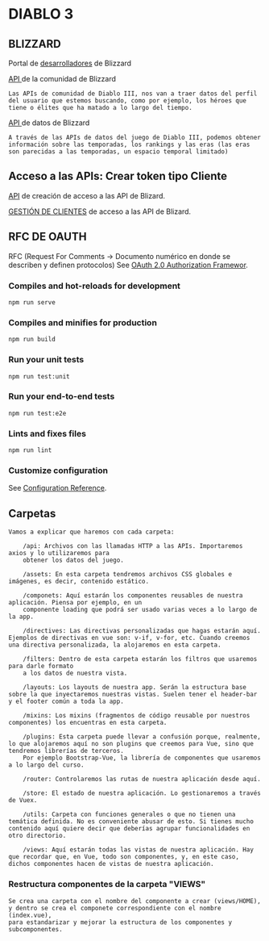 # DIABLO 3

## BLIZZARD
Portal de [desarrolladores](https://develop.battle.net/) de Blizzard

[API ](https://develop.battle.net/documentation/diablo-3/community-apis) de la comunidad de Blizzard
```
Las APIs de comunidad de Diablo III, nos van a traer datos del perfil del usuario que estemos buscando, como por ejemplo, los héroes que tiene o élites que ha matado a lo largo del tiempo.
```

[API ](https://develop.battle.net/documentation/diablo-3/game-data-apis) de datos de Blizzard
```
A través de las APIs de datos del juego de Diablo III, podemos obtener información sobre las temporadas, los rankings y las eras (las eras son parecidas a las temporadas, un espacio temporal limitado)
```

## Acceso a las APIs: Crear token tipo Cliente
[API](https://develop.battle.net/access/clients/create) de creación de acceso a las API de Blizard.


[GESTIÓN DE CLIENTES](https://develop.battle.net/access/clients) de acceso a las API de Blizard.

## RFC DE OAUTH
RFC (Request For Comments -> Documento numérico en donde se describen y definen protocolos)
See [OAuth 2.0 Authorization Framewor](https://tools.ietf.org/html/rfc6749#section-1.3.4).


### Compiles and hot-reloads for development
```
npm run serve
```

### Compiles and minifies for production
```
npm run build
```

### Run your unit tests
```
npm run test:unit
```

### Run your end-to-end tests
```
npm run test:e2e
```

### Lints and fixes files
```
npm run lint
```

### Customize configuration
See [Configuration Reference](https://cli.vuejs.org/config/).

## Carpetas
    Vamos a explicar que haremos con cada carpeta:

        /api: Archivos con las llamadas HTTP a las APIs. Importaremos axios y lo utilizaremos para 
        obtener los datos del juego.

        /assets: En esta carpeta tendremos archivos CSS globales e imágenes, es decir, contenido estático.

        /componets: Aquí estarán los componentes reusables de nuestra aplicación. Piensa por ejemplo, en un
        componente loading que podrá ser usado varias veces a lo largo de la app.

        /directives: Las directivas personalizadas que hagas estarán aquí. Ejemplos de directivas en vue son: v-if, v-for, etc. Cuando creemos una directiva personalizada, la alojaremos en esta carpeta.

        /filters: Dentro de esta carpeta estarán los filtros que usaremos para darle formato 
        a los datos de nuestra vista.

        /layouts: Los layouts de nuestra app. Serán la estructura base sobre la que inyectaremos nuestras vistas. Suelen tener el header-bar y el footer común a toda la app.

        /mixins: Los mixins (fragmentos de código reusable por nuestros componentes) los encuentras en esta carpeta.

        /plugins: Esta carpeta puede llevar a confusión porque, realmente, lo que alojaremos aquí no son plugins que creemos para Vue, sino que tendremos librerías de terceros.
        Por ejemplo Bootstrap-Vue, la librería de componentes que usaremos a lo largo del curso.

        /router: Controlaremos las rutas de nuestra aplicación desde aquí.

        /store: El estado de nuestra aplicación. Lo gestionaremos a través de Vuex.

        /utils: Carpeta con funciones generales o que no tienen una temática definida. No es conveniente abusar de esto. Si tienes mucho contenido aquí quiere decir que deberías agrupar funcionalidades en otro directorio.

        /views: Aquí estarán todas las vistas de nuestra aplicación. Hay que recordar que, en Vue, todo son componentes, y, en este caso, dichos componentes hacen de vistas de nuestra aplicación.

### Restructura componentes de la carpeta "VIEWS"
    Se crea una carpeta con el nombre del componente a crear (views/HOME),
    y dentro se crea el componete correspondiente con el nombre (index.vue),
    para estandarizar y mejorar la estructura de los componentes y subcomponentes. 